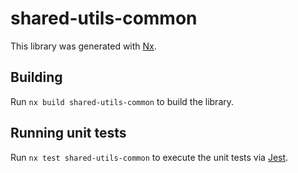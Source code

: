 # shared-utils-common

This library was generated with [Nx](https://nx.dev).

## Building

Run `nx build shared-utils-common` to build the library.

## Running unit tests

Run `nx test shared-utils-common` to execute the unit tests via [Jest](https://jestjs.io).
